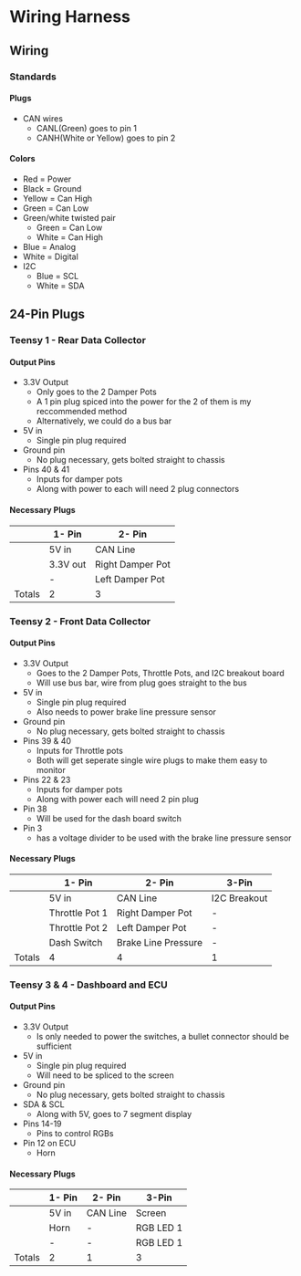 # Wiring Harness

## Wiring

### Standards

#### Plugs

- CAN wires
  - CANL(Green) goes to pin 1
  - CANH(White or Yellow) goes to pin 2

#### Colors

- Red = Power
- Black = Ground
- Yellow = Can High
- Green = Can Low
- Green/white twisted pair
  - Green = Can Low
  - White = Can High
- Blue = Analog
- White = Digital
- I2C
  - Blue = SCL
  - White = SDA

## 24-Pin Plugs

### Teensy 1 - Rear Data Collector

#### Output Pins

- 3.3V Output
  - Only goes to the 2 Damper Pots
  - A 1 pin plug spiced into the power for the 2 of them is my reccommended method
  - Alternatively, we could do a bus bar
- 5V in
  - Single pin plug required
- Ground pin
  - No plug necessary, gets bolted straight to chassis
- Pins 40 & 41
  - Inputs for damper pots
  - Along with power to each will need 2 plug connectors

#### Necessary Plugs

| | 1- Pin |  2- Pin |
| --- | --- | --- |
| | 5V in | CAN Line|
| | 3.3V out | Right Damper Pot |
| | - | Left Damper Pot |
| Totals| 2 | 3 |

### Teensy 2 - Front Data Collector

#### Output Pins

- 3.3V Output
  - Goes to the 2 Damper Pots, Throttle Pots, and I2C breakout board
  - Will use bus bar, wire from plug goes straight to the bus
- 5V in
  - Single pin plug required
  - Also needs to power brake line pressure sensor
- Ground pin
  - No plug necessary, gets bolted straight to chassis
- Pins 39 & 40
  - Inputs for Throttle pots
  - Both will get seperate single wire plugs to make them easy to monitor
- Pins 22 & 23
  - Inputs for damper pots
  - Along with power each will need 2 pin plug
- Pin 38
  - Will be used for the dash board switch
- Pin 3
  - has a voltage divider to be used with the brake line pressure sensor

#### Necessary Plugs

| | 1- Pin |  2- Pin | 3-Pin |
| --- | --- | --- | --- |
| | 5V in | CAN Line| I2C Breakout |
| | Throttle Pot 1 | Right Damper Pot | - |
| | Throttle Pot 2 | Left Damper Pot | - |
| | Dash Switch | Brake Line Pressure | - |
| Totals| 4 | 4 | 1 |

### Teensy 3 & 4 - Dashboard and ECU

#### Output Pins

- 3.3V Output
  - Is only needed to power the switches, a bullet connector should be sufficient
- 5V in
  - Single pin plug required
  - Will need to be spliced to the screen
- Ground pin
  - No plug necessary, gets bolted straight to chassis
- SDA & SCL
  - Along with 5V, goes to 7 segment display
- Pins 14-19
  - Pins to control RGBs
- Pin 12 on ECU
  - Horn

#### Necessary Plugs

| | 1- Pin |  2- Pin | 3-Pin |
| --- | --- | --- | --- |
| | 5V in | CAN Line | Screen |
| | Horn | - | RGB LED 1 |
| | - | - | RGB LED 1 |
| Totals| 2 | 1 | 3 |
